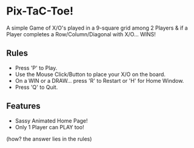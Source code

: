# Pix-TaC-Toe!

A simple Game of X/O's played in a 9-square grid among 2 Players & if a Player completes a Row/Column/Diagonal with X/O... WINS!


## Rules

- Press 'P' to Play.
- Use the Mouse Click/Button to place your X/O on the board.
- On a WIN or a DRAW... press 'R' to Restart or 'H' for Home Window.
- Press 'Q' to Quit.

## Features

- Sassy Animated Home Page!
- Only 1 Player can PLAY too! 

(how? the answer lies in the rules)
